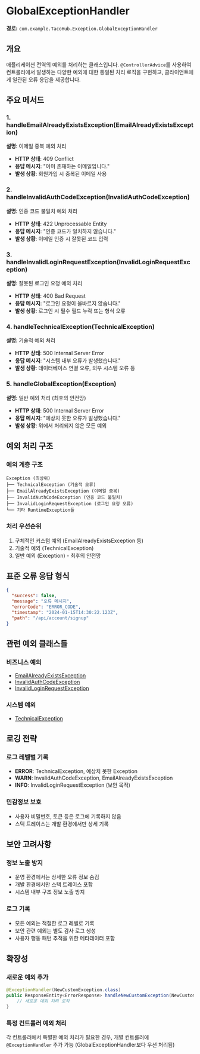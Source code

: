 # GlobalExceptionHandler

**경로:** `com.example.TacoHub.Exception.GlobalExceptionHandler`

## 개요

애플리케이션 전역의 예외를 처리하는 클래스입니다. `@ControllerAdvice`를 사용하여 컨트롤러에서 발생하는 다양한 예외에 대한 통일된 처리 로직을 구현하고, 클라이언트에게 일관된 오류 응답을 제공합니다.

## 주요 메서드

### 1. handleEmailAlreadyExistsException(EmailAlreadyExistsException)
**설명**: 이메일 중복 예외 처리
- **HTTP 상태**: 409 Conflict
- **응답 메시지**: "이미 존재하는 이메일입니다."
- **발생 상황**: 회원가입 시 중복된 이메일 사용

### 2. handleInvalidAuthCodeException(InvalidAuthCodeException)
**설명**: 인증 코드 불일치 예외 처리
- **HTTP 상태**: 422 Unprocessable Entity
- **응답 메시지**: "인증 코드가 일치하지 않습니다."
- **발생 상황**: 이메일 인증 시 잘못된 코드 입력

### 3. handleInvalidLoginRequestException(InvalidLoginRequestException)
**설명**: 잘못된 로그인 요청 예외 처리
- **HTTP 상태**: 400 Bad Request
- **응답 메시지**: "로그인 요청이 올바르지 않습니다."
- **발생 상황**: 로그인 시 필수 필드 누락 또는 형식 오류

### 4. handleTechnicalException(TechnicalException)
**설명**: 기술적 예외 처리
- **HTTP 상태**: 500 Internal Server Error
- **응답 메시지**: "시스템 내부 오류가 발생했습니다."
- **발생 상황**: 데이터베이스 연결 오류, 외부 시스템 오류 등

### 5. handleGlobalException(Exception)
**설명**: 일반 예외 처리 (최후의 안전망)
- **HTTP 상태**: 500 Internal Server Error
- **응답 메시지**: "예상치 못한 오류가 발생했습니다."
- **발생 상황**: 위에서 처리되지 않은 모든 예외

## 예외 처리 구조

### 예외 계층 구조
```
Exception (최상위)
├── TechnicalException (기술적 오류)
├── EmailAlreadyExistsException (이메일 중복)
├── InvalidAuthCodeException (인증 코드 불일치)
├── InvalidLoginRequestException (로그인 요청 오류)
└── 기타 RuntimeException들
```

### 처리 우선순위
1. 구체적인 커스텀 예외 (EmailAlreadyExistsException 등)
2. 기술적 예외 (TechnicalException)
3. 일반 예외 (Exception) - 최후의 안전망

## 표준 오류 응답 형식

```json
{
  "success": false,
  "message": "오류 메시지",
  "errorCode": "ERROR_CODE",
  "timestamp": "2024-01-15T14:30:22.123Z",
  "path": "/api/account/signup"
}
```

## 관련 예외 클래스들

### 비즈니스 예외
- [EmailAlreadyExistsException](EmailAlreadyExistsException.md)
- [InvalidAuthCodeException](InvalidAuthCodeException.md)
- [InvalidLoginRequestException](InvalidLoginRequestException.md)

### 시스템 예외
- [TechnicalException](TechnicalException.md)

## 로깅 전략

### 로그 레벨별 기록
- **ERROR**: TechnicalException, 예상치 못한 Exception
- **WARN**: InvalidAuthCodeException, EmailAlreadyExistsException
- **INFO**: InvalidLoginRequestException (보안 목적)

### 민감정보 보호
- 사용자 비밀번호, 토큰 등은 로그에 기록하지 않음
- 스택 트레이스는 개발 환경에서만 상세 기록

## 보안 고려사항

### 정보 노출 방지
- 운영 환경에서는 상세한 오류 정보 숨김
- 개발 환경에서만 스택 트레이스 포함
- 시스템 내부 구조 정보 노출 방지

### 로그 기록
- 모든 예외는 적절한 로그 레벨로 기록
- 보안 관련 예외는 별도 감사 로그 생성
- 사용자 행동 패턴 추적을 위한 메타데이터 포함

## 확장성

### 새로운 예외 추가
```java
@ExceptionHandler(NewCustomException.class)
public ResponseEntity<ErrorResponse> handleNewCustomException(NewCustomException e) {
    // 새로운 예외 처리 로직
}
```

### 특정 컨트롤러 예외 처리
각 컨트롤러에서 특별한 예외 처리가 필요한 경우, 개별 컨트롤러에 `@ExceptionHandler` 추가 가능 (GlobalExceptionHandler보다 우선 처리됨)
